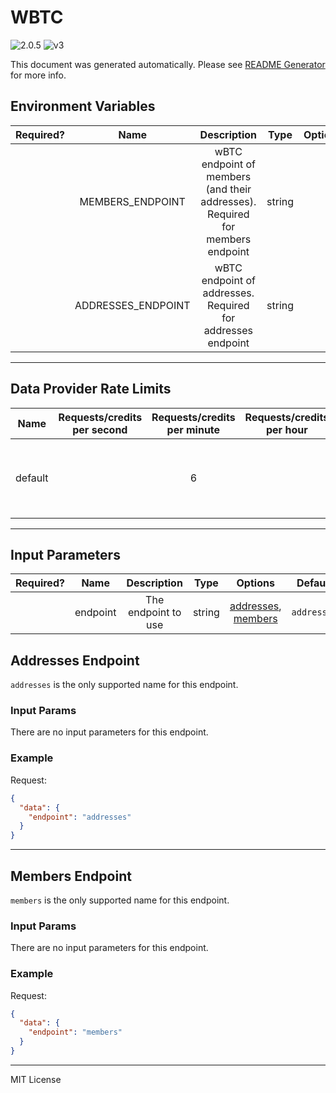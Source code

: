# WBTC

![2.0.5](https://img.shields.io/github/package-json/v/smartcontractkit/external-adapters-js?filename=packages/sources/wbtc-address-set/package.json) ![v3](https://img.shields.io/badge/framework%20version-v3-blueviolet)

This document was generated automatically. Please see [README Generator](../../scripts#readme-generator) for more info.

## Environment Variables

| Required? |        Name        |                                  Description                                  |  Type  | Options | Default |
| :-------: | :----------------: | :---------------------------------------------------------------------------: | :----: | :-----: | :-----: |
|           |  MEMBERS_ENDPOINT  | wBTC endpoint of members (and their addresses). Required for members endpoint | string |         |         |
|           | ADDRESSES_ENDPOINT |          wBTC endpoint of addresses. Required for addresses endpoint          | string |         |         |

---

## Data Provider Rate Limits

|  Name   | Requests/credits per second | Requests/credits per minute | Requests/credits per hour |                           Note                           |
| :-----: | :-------------------------: | :-------------------------: | :-----------------------: | :------------------------------------------------------: |
| default |                             |              6              |                           | Considered unlimited tier, but setting reasonable limits |

---

## Input Parameters

| Required? |   Name   |     Description     |  Type  |                            Options                             |   Default   |
| :-------: | :------: | :-----------------: | :----: | :------------------------------------------------------------: | :---------: |
|           | endpoint | The endpoint to use | string | [addresses](#addresses-endpoint), [members](#members-endpoint) | `addresses` |

## Addresses Endpoint

`addresses` is the only supported name for this endpoint.

### Input Params

There are no input parameters for this endpoint.

### Example

Request:

```json
{
  "data": {
    "endpoint": "addresses"
  }
}
```

---

## Members Endpoint

`members` is the only supported name for this endpoint.

### Input Params

There are no input parameters for this endpoint.

### Example

Request:

```json
{
  "data": {
    "endpoint": "members"
  }
}
```

---

MIT License
